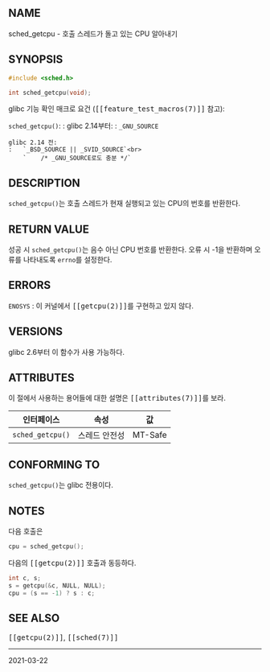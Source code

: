## NAME

sched_getcpu - 호출 스레드가 돌고 있는 CPU 알아내기

## SYNOPSIS

```c
#include <sched.h>

int sched_getcpu(void);
```

glibc 기능 확인 매크로 요건 (<tt>[[feature_test_macros(7)]]</tt> 참고):

`sched_getcpu()`:
:   glibc 2.14부터:
    :   `_GNU_SOURCE`

    glibc 2.14 전:
    :   `_BSD_SOURCE || _SVID_SOURCE`<br>
        `    /* _GNU_SOURCE로도 충분 */`

## DESCRIPTION

`sched_getcpu()`는 호출 스레드가 현재 실행되고 있는 CPU의 번호를 반환한다.

## RETURN VALUE

성공 시 `sched_getcpu()`는 음수 아닌 CPU 번호를 반환한다. 오류 시 -1을 반환하며 오류를 나타내도록 `errno`를 설정한다.

## ERRORS

`ENOSYS`
:   이 커널에서 <tt>[[getcpu(2)]]</tt>를 구현하고 있지 않다.

## VERSIONS

glibc 2.6부터 이 함수가 사용 가능하다.

## ATTRIBUTES

이 절에서 사용하는 용어들에 대한 설명은 <tt>[[attributes(7)]]</tt>를 보라.

| 인터페이스 | 속성 | 값 |
| --- | --- | --- |
| `sched_getcpu()` | 스레드 안전성 | MT-Safe |

## CONFORMING TO

`sched_getcpu()`는 glibc 전용이다.

## NOTES

다음 호출은

```c
cpu = sched_getcpu();
```

다음의 <tt>[[getcpu(2)]]</tt> 호출과 동등하다.

```c
int c, s;
s = getcpu(&c, NULL, NULL);
cpu = (s == -1) ? s : c;
```

## SEE ALSO

<tt>[[getcpu(2)]]</tt>, <tt>[[sched(7)]]</tt>

----

2021-03-22
